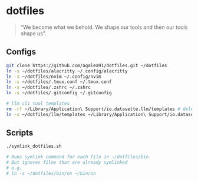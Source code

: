 # dotfiles

> “We become what we behold. We shape our tools and then our tools shape us”.

## Configs
```bash
git clone https://github.com/agalea91/dotfiles.git ~/dotfiles
ln -s ~/dotfiles/alacritty ~/.config/alacritty
ln -s ~/dotfiles/nvim ~/.config/nvim
ln -s ~/dotfiles/.tmux.conf ~/.tmux.conf
ln -s ~/dotfiles/.zshrc ~/.zshrc
ln -s ~/dotfiles/.gitconfig ~/.gitconfig

# llm cli tool templates
rm -rf ~/Library/Application\ Support/io.datasette.llm/templates # delete if exists
ln -s ~/dotfiles/llm/templates ~/Library/Application\ Support/io.datasette.llm
```

## Scripts
```bash
./symlink_dotfiles.sh

# Runs symlink command for each file in ~/dotfiles/bin
# But ignores files that are already symlinked
# e.g.
# ln -s ~/dotfiles/bin/on ~/bin/on
```


